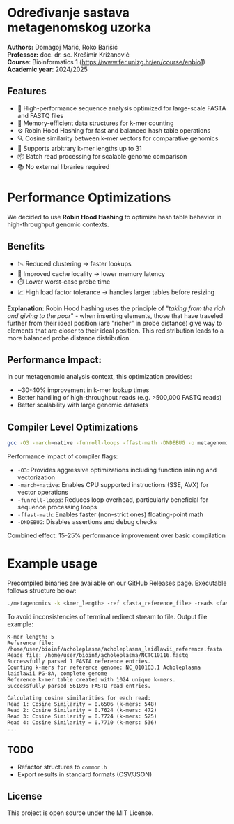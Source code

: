 # Određivanje sastava metagenomskog uzorka

**Authors:** Domagoj Marić, Roko Barišić  
**Professor:** doc. dr. sc. Krešimir Križanović  
**Course**: Bioinformatics 1 (https://www.fer.unizg.hr/en/course/enbio1)  
**Academic year**: 2024/2025

## Features

- 🚀 High-performance sequence analysis optimized for large-scale FASTA and FASTQ files
- 🧠 Memory-efficient data structures for k-mer counting
- ⚙️ Robin Hood Hashing for fast and balanced hash table operations
- 🔍 Cosine similarity between k-mer vectors for comparative genomics
- 🧬 Supports arbitrary k-mer lengths up to 31
- 📦 Batch read processing for scalable genome comparison
- 📚 No external libraries required


# Performance Optimizations

We decided to use **Robin Hood Hashing** to optimize hash table behavior in 
high-throughput genomic contexts.

## Benefits

- 📉 Reduced clustering → faster lookups
- 🧠 Improved cache locality → lower memory latency
- ⏱️ Lower worst-case probe time
- 📈 High load factor tolerance → handles larger tables before resizing

**Explanation**: Robin Hood hashing uses the principle of "*taking from the rich and giving to the poor*" - when inserting elements, those that have traveled further from their ideal position (are "richer" in probe distance) give way to elements that are closer to their ideal position. This redistribution leads to a more balanced probe distance distribution.

## Performance Impact:
In our metagenomic analysis context, this optimization provides:

- ~30-40% improvement in k-mer lookup times
- Better handling of high-throughput reads (e.g. >500,000 FASTQ reads)
- Better scalability with large genomic datasets

## Compiler Level Optimizations

``` bash
gcc -O3 -march=native -funroll-loops -ffast-math -DNDEBUG -o metagenomics main.c
```

Performance impact of compiler flags:

- `-O3`: Provides aggressive optimizations including function inlining and vectorization
- `-march=native`: Enables CPU supported instructions (SSE, AVX) for vector operations
- `-funroll-loops`: Reduces loop overhead, particularly beneficial for sequence processing loops
- `-ffast-math`: Enables faster (non-strict ones) floating-point math
- `-DNDEBUG`: Disables assertions and debug checks

Combined effect: 15-25% performance improvement over basic compilation

# Example usage

Precompiled binaries are available on our GitHub Releases page. Executable follows structure below:

```bash
./metagenomics -k <kmer_length> -ref <fasta_reference_file> -reads <fastq_reads_file> > out.txt
```

To avoid inconsistencies of terminal redirect stream to file. Output file example:

```
K-mer length: 5
Reference file: /home/user/bioinf/acholeplasma/acholeplasma_laidlawii_reference.fasta
Reads file: /home/user/bioinf/acholeplasma/NCTC10116.fastq
Successfully parsed 1 FASTA reference entries.
Counting k-mers for reference genome: NC_010163.1 Acholeplasma laidlawii PG-8A, complete genome
Reference k-mer table created with 1024 unique k-mers.
Successfully parsed 561896 FASTQ read entries.

Calculating cosine similarities for each read:
Read 1: Cosine Similarity = 0.6506 (k-mers: 548)
Read 2: Cosine Similarity = 0.7624 (k-mers: 472)
Read 3: Cosine Similarity = 0.7724 (k-mers: 525)
Read 4: Cosine Similarity = 0.7710 (k-mers: 536)
...
```

## TODO
- Refactor structures to `common.h`
- Export results in standard formats (CSV/JSON)

## License
This project is open source under the MIT License.
